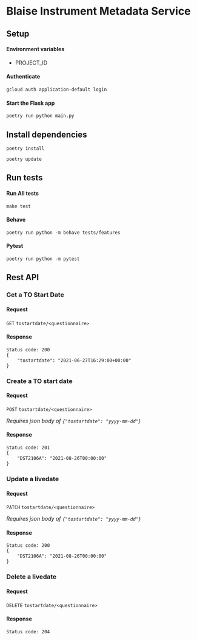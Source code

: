 # Blaise Instrument Metadata Service

## Setup ##

#### Environment variables ####

* PROJECT_ID

#### Authenticate ####

`gcloud auth application-default login`

#### Start the Flask app ####
`poetry run python main.py`

## Install dependencies ####

`poetry install`

`poetry update`

## Run tests ##

#### Run All tests ####

`make test`

#### Behave ####

`poetry run python -m behave tests/features`<br>

#### Pytest ####

`poetry run python -m pytest`

## Rest API ##

### Get a TO Start Date ###

#### Request ####

`GET` `tostartdate/<questionnaire>` 

#### Response ####


````
Status code: 200
{
    "tostartdate": "2021-06-27T16:29:00+00:00"
}
````

### Create a TO start date ###

#### Request ####

`POST` `tostartdate/<questionnaire>`

_Requires json body of
`{"tostartdate": "yyyy-mm-dd"}`_

#### Response ####

````
Status code: 201
{
    "DST2106A": "2021-08-26T00:00:00"
}
````

### Update a livedate ###

#### Request ####

`PATCH` `tostartdate/<questionnaire>`

_Requires json body of
`{"tostartdate": "yyyy-mm-dd"}`_

#### Response ####

````
Status code: 200
{
    "DST2106A": "2021-08-26T00:00:00"
}
````

### Delete a livedate ###

#### Request ####

`DELETE` `tostartdate/<questionnaire>`

#### Response ####

````
Status code: 204
````
